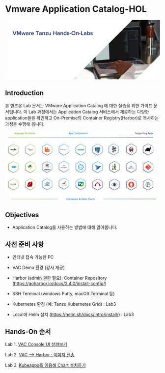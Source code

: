 # Vmware Application Catalog-HOL
 ![](images/tanzu_hol_header_logo.png)

 ## Introduction
본 핸즈온 Lab 문서는 VMware Application Catalog 에 대한 실습을 위한 가이드 문서입니다. 
이 Lab 과정에서는 Application Catalog 서비스에서 제공하는 다양한 application들을 확인하고 On-Premise의 Container Registry(Harbor)로 복사하는 과정을 수행해 봅니다.

![](images/vac_intro.png)
## Objectives
* Application Catalog를 사용하는 방법에 대해 알아봅니다.

## 사전 준비 사항
* 인터넷 접속 가능한 PC
* VAC Demo 환경 (강사 제공)
* Harbor (admin 권한 필요): Container Repository (https://goharbor.io/docs/2.4.0/install-config/)
* SSH Terminal (windows Putty, macOS Terminal 등)

* Kubernetes 환경 (예: Tanzu Kubernetes Grid) : Lab3
* Local에 Helm 설치 (https://helm.sh/docs/intro/install/) : Lab3

## Hands-On 순서

Lab 1. [VAC Console UI 살펴보기](vac_console.md)

Lab 2. [VAC --> Harbor : 이미지 전송](vac_onpremise.md)

Lab 3. [Kubeapps를 이용해 Chart 설치하기](vac_kubeapps.md)